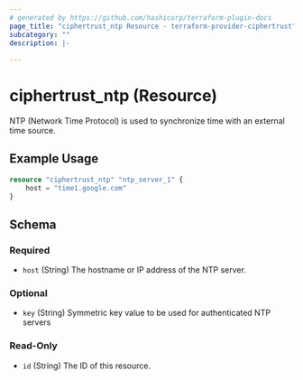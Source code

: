 ```yaml
---
# generated by https://github.com/hashicorp/terraform-plugin-docs
page_title: "ciphertrust_ntp Resource - terraform-provider-ciphertrust"
subcategory: ""
description: |-
  
---
```


# ciphertrust_ntp (Resource)

NTP (Network Time Protocol) is used to synchronize time with an external time source.

## Example Usage

```terraform
resource "ciphertrust_ntp" "ntp_server_1" {
    host = "time1.google.com"
}
```

<!-- schema generated by tfplugindocs -->
## Schema

### Required

- `host` (String) The hostname or IP address of the NTP server.

### Optional

- `key` (String) Symmetric key value to be used for authenticated NTP servers

### Read-Only

- `id` (String) The ID of this resource.


